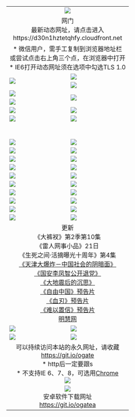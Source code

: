 ﻿<table>
  <tr></tr>
  <tr><td colspan=2 align=center><img src="https://cloud.githubusercontent.com/assets/11880933/13434984/f430fae2-e012-11e5-814f-c2df1e82b247.jpg" /></td></tr>
  <tr><td colspan=2 align=center>网门<br>最新动态网址，请点击进入
<br>https://d30n1hztetqhfy.cloudfront.net
    </td>
  </tr>
  <tr>
    <td colspan=2 align=center>* 微信用户，需手工复制到浏览器地址栏<br>或尝试点击右上角三个点，在浏览器中打开
    <br>* IE6打开动态网址须在选项中勾选TLS 1.0</td>
  </tr>
  <tr>
    <td rowspan=2><a href="https://d30n1hztetqhfy.cloudfront.net/ogUP.aspx?name=11DKC.mp4&list=11DKC" target="_blank"><img src="https://d30n1hztetqhfy.cloudfront.net/Up/11DKC1.jpg" /></a></td> 
    <td><div><a href="https://d30n1hztetqhfy.cloudfront.net/ogUP.aspx?name=LRWS.mp4&list=LRWS" target="_blank"><img src="https://d30n1hztetqhfy.cloudfront.net/Up/LRWS.jpg" /></a></td>
   </tr>
  <tr>
    <td><a href="https://d30n1hztetqhfy.cloudfront.net/ogNiceVedio.aspx" target="_blank"><img src="https://d30n1hztetqhfy.cloudfront.net/Up/11TGKDY.jpg" /></a></td>
  </tr>
  <tr>
    <td><a href="https://d30n1hztetqhfy.cloudfront.net/ogUP.aspx?name=JQR.mp4&count=2" target="_blank"><img src="https://d30n1hztetqhfy.cloudfront.net/Up/JQR.jpg" /></a></td>   
    <td rowspan=2><a href="https://d30n1hztetqhfy.cloudfront.net/ogUP.aspx?name=JP.mp4&count=9" target="_blank"><img src="https://d30n1hztetqhfy.cloudfront.net/Up/JP.jpg" /></td>
  </tr>
  <tr>
    <td><a href="https://d30n1hztetqhfy.cloudfront.net/ogUP.aspx?name=WH.mp4" target="_blank"><img src="https://d30n1hztetqhfy.cloudfront.net/Up/WH.jpg" /></a></td>
  </tr>
  <tr>
    <td><a href="https://d30n1hztetqhfy.cloudfront.net/ogUP.aspx?name=SSZJ.mp4&list=SSZJ" target="_blank"><img src="https://d30n1hztetqhfy.cloudfront.net/Up/SSZJ.jpg" /></a></td>
    <td><a href="https://d30n1hztetqhfy.cloudfront.net/ogUP.aspx?name=1XQK.mp4&count=13" target="_blank"><img src="https://d30n1hztetqhfy.cloudfront.net/Up/1XQK.jpg" /></a</td>
  </tr>
  <tr>
    <td><a href="https://d30n1hztetqhfy.cloudfront.net/ogUP.aspx?name=ZY.mp4&count=2015|16" target="_blank"><img src="https://d30n1hztetqhfy.cloudfront.net/Up/ZY.jpg" /></a</td>
    <td><a href="https://d30n1hztetqhfy.cloudfront.net/ogUP.aspx?name=XTFY.mp4&count=B|2,A|24" target="_blank"><img src="https://d30n1hztetqhfy.cloudfront.net/Up/XTFY.jpg" /></a></td>
  </tr>
  <tr height="40">
  </tr>
  <tr>
    <td><a href="https://d30n1hztetqhfy.cloudfront.net/ogUP.aspx?name=4SQQ.mp4&list=4SQQ" target="_blank"><img src="https://d30n1hztetqhfy.cloudfront.net/Up/4SQQ0.jpg"/></a></td>
    <td><a href="https://d30n1hztetqhfy.cloudfront.net/ogUP.aspx?name=4SHQ.mp4&list=4SHQ" target="_blank"><img src="https://d30n1hztetqhfy.cloudfront.net/Up/4SHQ0.jpg"/></a></td>
  </tr>
  <tr>
    <td><a href="https://d30n1hztetqhfy.cloudfront.net/ogUP.aspx?name=4SZG.mp4&list=4SZG" target="_blank"><img src="https://d30n1hztetqhfy.cloudfront.net/Up/4SZG0.jpg"/></a></td>
    <td><a href="https://d30n1hztetqhfy.cloudfront.net/ogUP.aspx?name=4SDJ.mp4&list=4SDJ" target="_blank"><img src="https://d30n1hztetqhfy.cloudfront.net/Up/4SDJ0.jpg"/></a></td>
  </tr>
  <tr>
    <td><a href="https://d30n1hztetqhfy.cloudfront.net/ogUP.aspx?name=4SGX.mp4&list=4SGX" target="_blank"><img src="https://d30n1hztetqhfy.cloudfront.net/Up/4SGX0.jpg"/></a></td>
    <td><a href="https://d30n1hztetqhfy.cloudfront.net/ogUP.aspx?name=4SHD.mp4&list=4SHD" target="_blank"><img src="https://d30n1hztetqhfy.cloudfront.net/Up/4SHD0.jpg"/></a></td>
  </tr>
  <tr>
    <td><a href="https://d30n1hztetqhfy.cloudfront.net/ogUP.aspx?name=4CTX.mp4&list=4CTX" target="_blank"><img src="https://d30n1hztetqhfy.cloudfront.net/Up/4CTX0.jpg"/></a></td>
    <td><a href="https://d30n1hztetqhfy.cloudfront.net/ogUP.aspx?name=4CWZ.mp4&list=4CWZ" target="_blank"><img src="https://d30n1hztetqhfy.cloudfront.net/Up/4CWZ0.jpg"/></a></td>
  </tr>
  <tr>
    <td><a href="https://d30n1hztetqhfy.cloudfront.net/onUP.aspx?name=https://d25hxnyejux8es.cloudfront.net/" target="_blank"><img src="https://d30n1hztetqhfy.cloudfront.net/Up/0DTW.jpg"/></a></td>
    <td><a href="https://d30n1hztetqhfy.cloudfront.net/onUP.aspx?name=https://d240ns8up8earz.cloudfront.net/acenter/" target="_blank"><img src="https://d30n1hztetqhfy.cloudfront.net/Up/0TDW.jpg" /></a></td>
  </tr>
  <tr>
    <td><a href="https://d30n1hztetqhfy.cloudfront.net/onUP.aspx?name=https://d4508d6vomz2p.cloudfront.net/gb/nsc413.htm" target="_blank"><img src="https://d30n1hztetqhfy.cloudfront.net/Up/0DJY.jpg" /></a></td>
    <td><a href="https://d30n1hztetqhfy.cloudfront.net/onUP.aspx?name=https://d3bxwq7vzudb5l.cloudfront.net/xtr/gb/prog204.html" target="_blank"><img src="https://d30n1hztetqhfy.cloudfront.net/Up/0XTR.jpg" /></a></td>
  </tr>
  <tr>
    <td><a href="https://d30n1hztetqhfy.cloudfront.net/onUP.aspx?name=https://d3aj00iefsmfgc.cloudfront.net/" target="_blank"><img src="https://d30n1hztetqhfy.cloudfront.net/Up/0MHW.jpg" /></a></td>
    <td><a href="https://d30n1hztetqhfy.cloudfront.net/onUP.aspx?name=https://d1sbg9daat0zu5.cloudfront.net/" target="_blank"><img src="https://d30n1hztetqhfy.cloudfront.net/Up/0ZJW.jpg" /></a></td>
  </tr>
  <tr>
    <td><a href="https://d30n1hztetqhfy.cloudfront.net/ogUP.aspx?name=0FG.zip" target="_blank"><img src="https://d30n1hztetqhfy.cloudfront.net/Up/0FG.jpg" /></a></td>
    <td><a href="https://d30n1hztetqhfy.cloudfront.net/ogUP.aspx?name=0FGA.apk" target="_blank"><img src="https://d30n1hztetqhfy.cloudfront.net/Up/0FGA.jpg" /></a></td>
  </tr>
  <tr>
    <td><a href="https://d30n1hztetqhfy.cloudfront.net/ogUP.aspx?name=0U.zip" target="_blank"><img src="https://d30n1hztetqhfy.cloudfront.net/Up/0U.jpg" /></a></td>
    <td><a href="https://d30n1hztetqhfy.cloudfront.net/ogUP.aspx?name=0UA.apk" target="_blank"><img src="https://d30n1hztetqhfy.cloudfront.net/Up/0UA.jpg" /></a></td>
  </tr>
  <tr>
    <td><a href="https://d30n1hztetqhfy.cloudfront.net/ogUP.aspx?name=0iPPOTV.zip" target="_blank"><img src="https://d30n1hztetqhfy.cloudfront.net/Up/0iPPOTV.jpg" /></a></td>
    <td><a href="https://d30n1hztetqhfy.cloudfront.net/ogUP.aspx?name=0iNTD.apk" target="_blank"><img src="https://d30n1hztetqhfy.cloudfront.net/Up/0iNTD.jpg" /></a></td>
  </tr>
  <tr>
    <td colspan=2 align=center>更新<br>
      《大裤衩》第2季第10集<br>
      《雷人网事小品》21日<br>
      《生死之间·活摘曝光十周年》第4集</a><br>
      <a href="https://d30n1hztetqhfy.cloudfront.net/ogUP.aspx?name=4TJDBZ.mp4" target="_blank">《天津大爆炸－中国社会的阴暗面》</a><br>
      <a href="https://d30n1hztetqhfy.cloudfront.net/ogUP.aspx?name=4LFZ.mp4" target="_blank">《国安李凤智公开退党》</a><br>
      <a href="https://d30n1hztetqhfy.cloudfront.net/ogUP.aspx?name=4DDZHDCS.mp4" target="_blank">《大地震后的沉思》</a><br>
      <a href="https://d30n1hztetqhfy.cloudfront.net/ogUP.aspx?name=11ZYZG0.mp4" target="_blank">《自由中国》预告片</a><br>
      <a href="https://d30n1hztetqhfy.cloudfront.net/ogUP.aspx?name=11XR.mp4" target="_blank">《血刃》预告片</a><br>
      <a href="https://d30n1hztetqhfy.cloudfront.net/ogUP.aspx?name=11NYZX.mp4&count=2" target="_blank">《难以置信》预告片</a><br>
      <a href="https://d30n1hztetqhfy.cloudfront.net/onUP.aspx?name=https://www.minghui.org/" target="_blank">明慧网</a></td>
    </td>
  </tr>
  <tr>
    <td><a href="https://d30n1hztetqhfy.cloudfront.net/ogNice.aspx" target="_blank"><img src="https://cloud.githubusercontent.com/assets/11880933/13720378/f84bb392-e841-11e5-8739-815049dd6ff8.jpg" /></a></td>
    <td><a href="https://d30n1hztetqhfy.cloudfront.net/onCO.aspx?ob=600事物&op=增删改&args=WH1~%23类型6新闻%7c%23类型6评论&mode=" target="_blank"><img src="https://cloud.githubusercontent.com/assets/11880933/13720380/04d76a16-e842-11e5-8833-e627daa88802.jpg" /></a></td> 
  </tr>
  <tr>
    <td><a href="https://d30n1hztetqhfy.cloudfront.net/ogDY.aspx" target="_blank"><img src="https://cloud.githubusercontent.com/assets/11880933/13720384/11817090-e842-11e5-9571-7dc2f1af9f42.jpg" /></a></td>
    <td><a href="https://d30n1hztetqhfy.cloudfront.net/ogST.aspx" target="_blank"><img src="https://cloud.githubusercontent.com/assets/11880933/13720385/1467ea3c-e842-11e5-86df-c96c9a556aaf.jpg" /></a></td> 
  </tr>
  <!--tr>
    <td colspan=2 align=center>
      <微信可扫描以下临时二维码<br/>https://bit.ly/1mBQHW8<br/><a href="https://d30n1hztetqhfy.cloudfront.net/Up/0WMGDL3.png" target="_blank"><img src="https://d30n1hztetqhfy.cloudfront.net/Up/0WMGD3.png"/></a>
  </tr-->
  <tr>
    <td colspan=2 align=center>可以持续访问本站的永久网址，请收藏<br/><a href="https://git.io/ogate" target="_blank">https://git.io/ogate</a><br/>* http后一定要跟s<br/>* 不支持IE 6、7、8，可选用<a href="http://www.odisk.org/Upload/0ChromePortable.zip">Chrome</a><br/><a href="https://d30n1hztetqhfy.cloudfront.net/Up/0WMGDL2.png" target="_blank"><img src="https://d30n1hztetqhfy.cloudfront.net/Up/0WMGD2.png"/></a></td>
  </tr>
  <tr>
    <td colspan=2 align=center><a href="https://d30n1hztetqhfy.cloudfront.net/ogUP.aspx?name=0oGate.apk" target="_blank"><img src="https://cloud.githubusercontent.com/assets/11880933/13720399/75e143ee-e842-11e5-9f0a-1421f423c80f.jpg" /></a><br>安卓软件下载网址<br><a href="https://git.io/ogatea">https://git.io/ogatea</a></td>
  </tr>
  <!--tr>
    <td colspan=2 align=center>可能失效的动态网址
    </td>
  </tr-->
</table>
